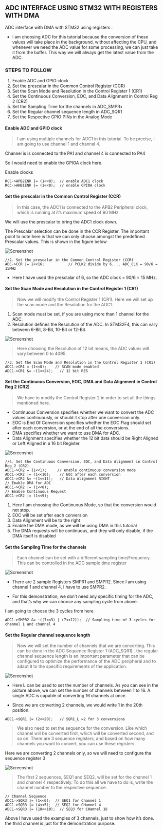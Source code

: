 ## ADC INTERFACE USING STM32 WITH REGISTERS WITH DMA 

ADC interface with DMA with STM32 using registers .
- I am choosing ADC for this tutorial because the conversion of these values will take place in the background, without affecting the CPU, and whenever we need the ADC value for some processing, we can just take it from the buffer.
This way we will always get the latest value from the ADC.

### STEPS TO FOLLOW 

1. Enable ADC and GPIO clock
2. Set the prescalar in the Common Control Register (CCR)
3. Set the Scan Mode and Resolution in the Control Register 1 (CR1)
4. Set the Continuous Conversion, EOC, and Data Alignment in Control Reg 2 (CR2)
5. Set the Sampling Time for the channels in ADC_SMPRx
6. Set the Regular channel sequence length in ADC_SQR1
7. Set the Respective GPIO PINs in the Analog Mode



####  Enable ADC and GPIO clock 

> I am using multiple channels for ADC1 in this tutorial. To be precise, I am going to use channel 1 and channel 4.

Channel is is connected to the PA1 and channel 4 is connected to PA4

So I would need to enable the GPIOA clock here.

Enable clocks

```
RCC->APB2ENR |= (1<<8);  // enable ADC1 clock
RCC->AHB1ENR |= (1<<0);  // enable GPIOA clock
```

#### Set the prescalar in the Common Control Register (CCR)

> In this case, the ADC1 is connected to the APB2 Peripheral clock, which is running at it’s maximum speed of 90 MHz

We will use the prescalar to bring the ADC1 clock down.

The Prescalar selection can be done in the CCR Register. The important point to note here is that we can only choose amongst the predefined Prescalar values. This is shown in the figure below

![Screenshot](images/CCR.png)

```
//2. Set the prescalar in the Common Control Register (CCR)	
ADC->CCR |= 2<<16;  		 // PCLK2 divide by 6.... ADC_CLK = 90/6 = 15MHz
```

- Here I have used the presclalar of 6, so the ADC clock = 90/6 = 15 MHz.


#### Set the Scan Mode and Resolution in the Control Register 1 (CR1) 

> Now we will modify the Control Register 1 (CR1). Here we will set up the scan mode and the Resolution for the ADC1.

1. Scan mode must be set, if you are using more than 1 channel for the ADC.
2. Resolution defines the Resolution of the ADC. In STM32F4, this can vary between 6-Bit, 8-Bit, 10-Bit or 12-Bit.

![Screenshot](images/CR1.png)

> Here choosing the Resolution of 12 bit means, the ADC values will vary between 0 to 4095.

```
//3. Set the Scan Mode and Resolution in the Control Register 1 (CR1)	
ADC1->CR1 = (1<<8);    // SCAN mode enabled
ADC1->CR1 &= ~(1<<24);   // 12 bit RES
```
#### Set the Continuous Conversion, EOC, DMA and Data Alignment in Control Reg 2 (CR2)

> We have to modify the Control Register 2 in order to set all the things mentioned here.

- Continuous Conversion specifies whether we want to convert the ADC values continuously, or should it stop after one conversion only.
- EOC is End Of Conversion specifies whether the EOC Flag should set after each conversion, or at the end of all the conversions.
- DMA specifies whether we want to use DMA for ADC.
- Data Alignment specifies whether the 12 bit data should be Right Aligned or Left Aligned in a 16 bit Register.

![Screenshot](images/CR2.png)

```
//4. Set the Continuous Conversion, EOC, and Data Alignment in Control Reg 2 (CR2)
ADC1->CR2 = (1<<1);     // enable continuous conversion mode
ADC1->CR2 |= (1<<10);    // EOC after each conversion
ADC1->CR2 &= ~(1<<11);   // Data Alignment RIGHT
// Enable DMA for ADC
ADC1->CR2 |= (1<<8);
// Enable Continuous Request
ADC1->CR2 |= (1<<9);
```

1. Here I am choosing the Continuous Mode, so that the conversion would not stop.
2. EOC will be set after each conversion
3. Data Alignment will be to the right
4. Enable the DMA mode, as we will be using DMA in this tutorial
5. The DMA requests will be continuous, and they will only disable, if the DMA itself is disabled


#### Set the Sampling Time for the channels

> Each channel can be set with a different sampling time/Frequency. This can be controlled in the ADC sample time register


![Screenshot](images/SMPR2.png)


- There are 2 sample Registers SMPR1 and SMPR2. Since I am using channel 1 and channel 4, I have to use SMPR2.

- For this demonstration, we don’t need any specific timing for the ADC, and that’s why we can choose any sampling cycle from above.

I am going to choose the 3 cycles from here

```
ADC1->SMPR2 &= ~((7<<3) | (7<<12));  // Sampling time of 3 cycles for channel 1 and channel 4
```

#### Set the Regular channel sequence length 

> Now we will set the number of channels that we are concerting. This can be done in the ADC Sequence Register 1 (ADC_SQR1) .
the regular channel sequence length is an important parameter that can be configured to optimize the performance of the ADC peripheral and to adapt it to the specific requirements of the application.


![Screenshot](images/SQR1.png)


- Here L can be used to set the number of channels. As you can see in the picture above, we can set the number of channels between 1 to 16. A single ADC is capable of converting 16 channels at once.

- Since we are converting 2 channels, we would write 1 in the 20th position.
```
ADC1->SQR1 |= (2<<20);   // SQR1_L =2 for 3 conversions
```

> We also need to set the sequence for the conversion. Like which channel will be converted first, which will be converted second, and so on. There are 3 sequence registers, and based on how many channels you want to convert, you can use these registers.

Here we are converting 2 channels only, so we will need to configure the sequence register 3

![Screenshot](images/SQR3.png)

> The first 2 sequences, SEQ1 and SEQ2, will be set for the channel 1 and channel 4 respectively. To do this all we have to do is, write the channel number to the respective sequence.
```
// Channel Sequence
ADC1->SQR3 |= (1<<0);  // SEQ1 for Channel 1
ADC1->SQR3 |= (4<<5);  // SEQ2 for CHannel 4
ADC1->SQR3 |= (18<<10);  // SEQ3 for CHannel 18
```
Above I have used the examples of 3 channels, just to show how it’s done. the third channel is just for the demonstration purpose.

